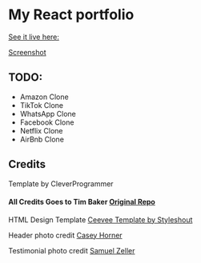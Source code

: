 # My React portfolio

[See it live here:](https://react-isyraf.netlify.app/)

[Screenshot](resume-screenshot.png)

## TODO:

- Amazon Clone
- TikTok Clone
- WhatsApp Clone
- Facebook Clone
- Netflix Clone
- AirBnb Clone

## Credits

Template by CleverProgrammer

#### All Credits Goes to Tim Baker <a href='https://github.com/tbakerx/react-resume-template'>Original Repo</a>

HTML Design Template
<a href="https://www.styleshout.com/free-templates/ceevee/">Ceevee Template by Styleshout</a>

Header photo credit
<a href="https://unsplash.com/@mischievous_penguins?utm_medium=referral&amp;utm_campaign=photographer-credit&amp;utm_content=creditBadge">Casey Horner</a>

Testimonial photo credit
<a href="https://unsplash.com/@samuelzeller?utm_medium=referral&amp;utm_campaign=photographer-credit&amp;utm_content=creditBadge">Samuel Zeller</a>
